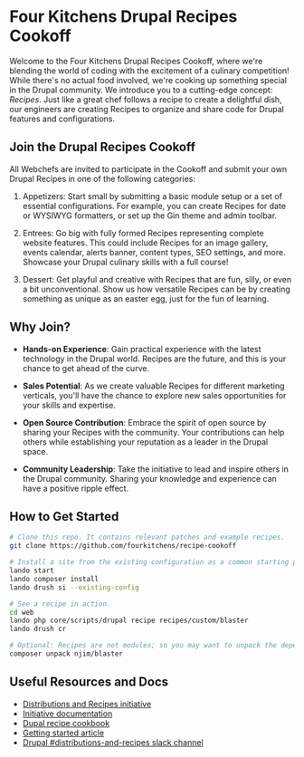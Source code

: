 # Four Kitchens Drupal Recipes Cookoff

Welcome to the Four Kitchens Drupal Recipes Cookoff, where we're blending the world of coding with the excitement of a culinary competition! While there's no actual food involved, we're cooking up something special in the Drupal community. We introduce you to a cutting-edge concept: _Recipes_. Just like a great chef follows a recipe to create a delightful dish, our engineers are creating Recipes to organize and share code for Drupal features and configurations.

## Join the Drupal Recipes Cookoff

All Webchefs are invited to participate in the Cookoff and submit your own Drupal Recipes in one of the following categories:

1. Appetizers: Start small by submitting a basic module setup or a set of essential configurations. For example, you can create Recipes for date or WYSIWYG formatters, or set up the Gin theme and admin toolbar.

2. Entrees: Go big with fully formed Recipes representing complete website features. This could include Recipes for an image gallery, events calendar, alerts banner, content types, SEO settings, and more. Showcase your Drupal culinary skills with a full course!

3. Dessert: Get playful and creative with Recipes that are fun, silly, or even a bit unconventional. Show us how versatile Recipes can be by creating something as unique as an easter egg, just for the fun of learning.

## Why Join?

* **Hands-on Experience**: Gain practical experience with the latest technology in the Drupal world. Recipes are the future, and this is your chance to get ahead of the curve.

* **Sales Potential**: As we create valuable Recipes for different marketing verticals, you'll have the chance to explore new sales opportunities for your skills and expertise.

* **Open Source Contribution**: Embrace the spirit of open source by sharing your Recipes with the community. Your contributions can help others while establishing your reputation as a leader in the Drupal space.

* **Community Leadership**: Take the initiative to lead and inspire others in the Drupal community. Sharing your knowledge and experience can have a positive ripple effect.

## How to Get Started

```bash
# Clone this repo. It contains relevant patches and example recipes.
git clone https://github.com/fourkitchens/recipe-cookoff

# Install a site from the existing configuration as a common starting place.
lando start
lando composer install
lando drush si --existing-config

# See a recipe in action.
cd web
lando php core/scripts/drupal recipe recipes/custom/blaster
lando drush cr

# Optional: Recipes are not modules; so you may want to unpack the dependencies.
composer unpack njim/blaster
```

## Useful Resources and Docs

* [Distributions and Recipes initiative](https://www.drupal.org/project/distributions_recipes)
* [Initiative documentation](https://git.drupalcode.org/project/distributions_recipes/-/blob/1.0.x/docs/recipe.md)
* [Dupal recipe cookbook](https://www.drupal.org/docs/extending-drupal/contributed-modules/contributed-module-documentation/distributions-and-recipes-initiative/recipes-cookbook)
* [Getting started article](https://www.velir.com/ideas/2023/05/03/exploring-the-new-recipes-feature-in-drupal-10)
* [Drupal #distributions-and-recipes slack channel](https://drupal.slack.com/archives/C2THUBAVA)
